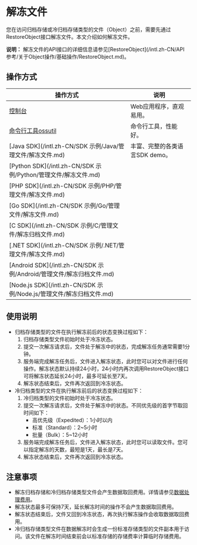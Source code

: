 # 解冻文件

您在访问归档存储或冷归档存储类型的文件（Object）之前，需要先通过RestoreObject接口解冻文件。本文介绍如何解冻文件。

**说明：** 解冻文件的API接口的详细信息请参见[RestoreObject](/intl.zh-CN/API 参考/关于Object操作/基础操作/RestoreObject.md)。

## 操作方式

|操作方式|说明|
|----|--|
|[控制台](/intl.zh-CN/控制台用户指南/上传、下载和管理文件/解冻文件.md)|Web应用程序，直观易用。|
|[命令行工具ossutil](/intl.zh-CN/常用工具/命令行工具ossutil/常用命令/restore.md)|命令行工具，性能好。|
|[Java SDK](/intl.zh-CN/SDK 示例/Java/管理文件/解冻文件.md)|丰富、完整的各类语言SDK demo。|
|[Python SDK](/intl.zh-CN/SDK 示例/Python/管理文件/解冻文件.md)|
|[PHP SDK](/intl.zh-CN/SDK 示例/PHP/管理文件/解冻文件.md)|
|[Go SDK](/intl.zh-CN/SDK 示例/Go/管理文件/解冻文件.md)|
|[C SDK](/intl.zh-CN/SDK 示例/C/管理文件/解冻归档文件.md)|
|[.NET SDK](/intl.zh-CN/SDK 示例/.NET/管理文件/解冻文件.md)|
|[Android SDK](/intl.zh-CN/SDK 示例/Android/管理文件/解冻归档文件.md)|
|[Node.js SDK](/intl.zh-CN/SDK 示例/Node.js/管理文件/解冻归档文件.md)|

## 使用说明

-   归档存储类型的文件在执行解冻前后的状态变换过程如下：
    1.  归档存储类型文件初始时处于冷冻状态。
    2.  提交一次解冻请求后，文件处于解冻中的状态，完成解冻任务通常需要1分钟。
    3.  服务端完成解冻任务后，文件进入解冻状态，此时您可以对文件进行任何操作。解冻状态默认持续24小时，24小时内再次调用RestoreObject接口可将解冻状态延长24小时，最多可延长至7天。
    4.  解冻状态结束后，文件再次返回到冷冻状态。
-   冷归档类型的文件在执行解冻前后的状态变换过程如下：
    1.  冷归档类型的文件初始时处于冷冻状态。
    2.  提交一次解冻请求后，文件处于解冻中的状态。不同优先级的首字节取回时间如下：
        -   高优先级（Expedited）：1小时以内
        -   标准（Standard）：2~5小时
        -   批量（Bulk）：5~12小时
    3.  服务端完成解冻任务后，文件进入解冻状态，此时您可以读取文件。您可以指定解冻的天数，最短是1天，最长是7天。
    4.  解冻状态结束后，文件再次返回到冷冻状态。

## 注意事项

-   解冻归档存储和冷归档存储类型文件会产生数据取回费用。详情请参见[数据处理费用](/intl.zh-CN/计量计费/计量项和计费项/数据处理费用.md)。
-   解冻状态最多可保持7天，延长解冻时间的操作不会产生数据取回费用。
-   解冻状态结束后，文件又回到冷冻状态，再次执行解冻操作会收取数据取回费用。
-   冷归档存储类型文件在数据解冻时会生成一份标准存储类型的文件副本用于访问。该文件在解冻时间结束前会以标准存储的存储费率计算临时存储费用。

